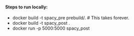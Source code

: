 #### Steps to run locally:
- docker build -t spacy_pre prebuild/.  # This takes forever.
- docker build -t spacy_post .
- docker run -p 5000:5000 spacy_post
